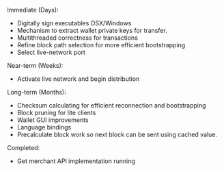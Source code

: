 Immediate (Days):
* Digitally sign executables OSX/Windows
* Mechanism to extract wallet private keys for transfer.
* Multithreaded correctness for transactions
* Refine block path selection for more efficient bootstrapping
* Select live-network port

Near-term (Weeks):
* Activate live network and begin distribution

Long-term (Months):
* Checksum calculating for efficient reconnection and bootstrapping
* Block pruning for lite clients
* Wallet GUI improvements
* Language bindings
* Precalculate block work so next block can be sent using cached value.

Completed:
* Get merchant API implementation running
